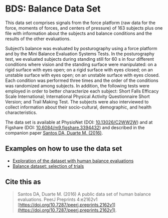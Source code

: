 BDS: Balance Data Set
====================

This data set comprises signals from the force platform (raw data for the force, moments of forces, and centers of pressure) of 163 subjects plus one file with information about the subjects and balance conditions and the results of the other evaluations. 

Subject’s balance was evaluated by posturography using a force platform and by the Mini Balance Evaluation Systems Tests. In the posturography test, we evaluated subjects during standing still for 60 s in four different conditions where vision and the standing surface were manipulated: on a rigid surface with eyes open; on a rigid surface with eyes closed; on an unstable surface with eyes open; on an unstable surface with eyes closed. Each condition was performed three times and the order of the conditions was randomized among subjects. In addition, the following tests were employed in order to better characterize each subject: Short Falls Efficacy Scale International; International Physical Activity Questionnaire Short Version; and Trail Making Test. The subjects were also interviewed to collect information about their socio-cultural, demographic, and health characteristics.  

The data set is available at PhysioNet (DOI: [10.13026/C2WW2W](https://dx.doi.org/10.13026/C2WW2W)) and at Figshare (DOI: [10.6084/m9.figshare.3394432](https://dx.doi.org/10.6084/m9.figshare.3394432)) and described in the companion paper [Santos DA, Duarte M. (2016)](https://doi.org/10.7287/peerj.preprints.2162v1). 

## Examples on how to use the data set  
 - [Exploration of the dataset with human balance evaluations](http://nbviewer.jupyter.org/github/demotu/datasets/blob/master/Balance/notebooks/BalanceDatasetAnalysis.ipynb)  
 - [Balance dataset: selection of trials](http://nbviewer.jupyter.org/github/demotu/datasets/blob/master/Balance/notebooks/BalanceDatasetSelection.ipynb)

## Cite this as 
> Santos DA, Duarte M. (2016) A public data set of human balance evaluations. PeerJ Preprints 4:e2162v1 [https://doi.org/10.7287/peerj.preprints.2162v1](https://doi.org/10.7287/peerj.preprints.2162v1).